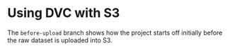 # Using DVC with S3

The `before-upload` branch shows how the project starts off initially before the raw dataset is uploaded into S3. 
